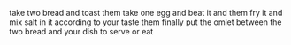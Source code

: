 take two bread and toast them 
take one egg and beat it and them fry it and mix salt in it according to your taste 
them finally put the omlet between the two bread and your dish to serve or eat